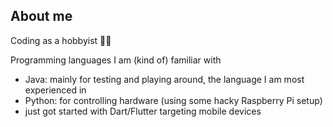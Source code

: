 ## About me

Coding as a hobbyist 👨‍💻  

Programming languages I am (kind of) familiar with
- Java: mainly for testing and playing around, the language I am most experienced in
- Python: for controlling hardware (using some hacky Raspberry Pi setup)
- just got started with Dart/Flutter targeting mobile devices

